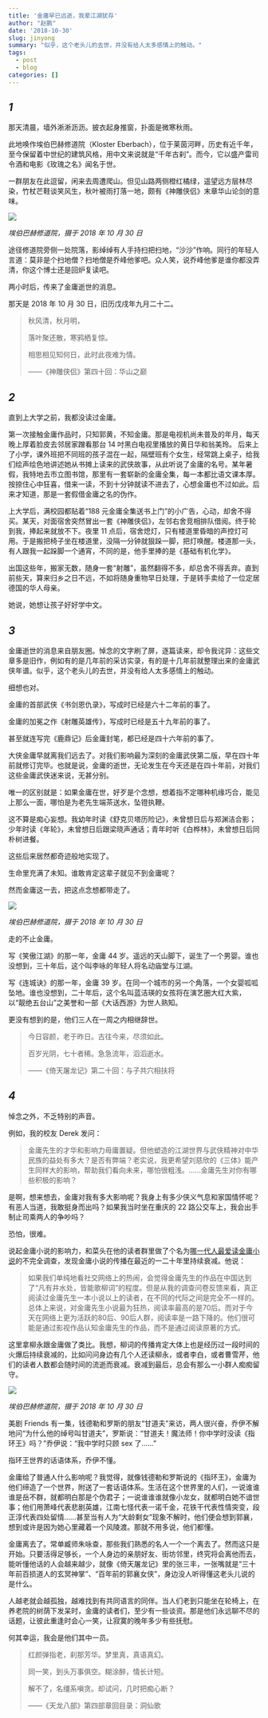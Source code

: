 ```yaml
---
title: '金庸早已远逝，我辈江湖犹存'
author: "赵鹏"
date: '2018-10-30'
slug: jinyong
summary: "似乎，这个老头儿的去世，并没有给人太多感情上的触动。"
tags:
  - post
  - blog
categories: []
---
```




## *1*

那天清晨，墙外淅淅沥沥。披衣起身推窗，扑面是微寒秋雨。

此地唤作埃伯巴赫修道院（Kloster Eberbach），位于莱茵河畔，历史有近千年，至今保留着中世纪的建筑风格，用中文来说就是“千年古刹”。而今，它以盛产雷司令酒和电影《玫瑰之名》闻名于世。

一群朋友在此逗留，闲来去周遭爬山。但见山路两侧橙红橘绿，遥望远方层林尽染，竹杖芒鞋谈笑风生，秋叶被雨打落一地，颇有《神雕侠侣》末章华山论剑的意味。

![](https://cdn.steemitimages.com/DQmZy7mNTb6rsYC98jyNEbB2zNb3PRnYhcRGT4bAHqFWoqC/WeChat%20Image_20181103161651.jpg)

*埃伯巴赫修道院，摄于 2018 年 10 月 30 日*

途径修道院旁侧一处院落，影绰绰有人手持扫把扫地，“沙沙”作响。同行的年轻人言道：莫非是个扫地僧？扫地僧是乔峰他爹吧。众人笑，说乔峰他爹是谁你都没弄清，你这个博士还是回炉复读吧。

两小时后，传来了金庸逝世的消息。

那天是 2018 年 10 月 30 日，旧历戊戌年九月二十二。

> 秋风清，秋月明，
>
> 落叶聚还散，寒鸦栖复惊。
>
> 相思相见知何日，此时此夜难为情。
>
> ——《神雕侠侣》第四十回：华山之巅

## *2*

直到上大学之前，我都没读过金庸。

第一次接触金庸作品时，只知郭黄，不知金庸。那是电视机尚未普及的年月，每天晚上厚着脸皮去邻居家蹭看那台 14 吋黑白电视里播放的黄日华和翁美玲。 后来上了小学，课外班把不同班的孩子混在一起，隔壁班有个女生，经常跳上桌子，给我们绘声绘色地讲述她从书摊上读来的武侠故事，从此听说了金庸的名号。某年暑假，我特地去市立图书馆，那里有一套崭新的金庸全集，每一本都比语文课本厚。按捺住心中狂喜，借来一读，不到十分钟就读不进去了，心想金庸也不过如此。后来才知道，那是一套假借金庸之名的伪作。

上大学后，满校园都贴着“188 元金庸全集送书上门”的小广告，心动，却舍不得买。某天，对面宿舍突然冒出一套《神雕侠侣》，左邻右舍竞相排队借阅。终于轮到我，捧起来就放不下。夜里 11 点后，宿舍熄灯，只有楼道里昏暗的声控灯可用。于是搬把椅子坐在楼道里，没隔一分钟就狠跺一脚，把灯唤醒。楼道那一头，有人跟我一起跺脚一个通宵，不同的是，他手里捧的是《基础有机化学》。

出国这些年，搬家无数，随身一套“射雕”，虽然翻得不多，却总舍不得丢弃。直到前些天，算来归乡之日不远，不如将随身重物早日处理，于是转手卖给了一位定居德国的华人母亲。

她说，她想让孩子好好学中文。

## *3*

金庸逝世的消息来自朋友圈。悼念的文字刷了屏，逐篇读来，却令我诧异：这些文章多是旧作，例如有的是几年前的采访实录，有的是十几年前就整理出来的金庸武侠年谱。似乎，这个老头儿的去世，并没有给人太多感情上的触动。

细想也对。

金庸的首部武侠《书剑恩仇录》，写成时已经是六十二年前的事了。

金庸的加冕之作《射雕英雄传》，写成时已经是五十九年前的事了。

甚至就连写完《鹿鼎记》后金庸封笔，都已经是四十六年前的事了。

大侠金庸早就离我们远去了。对我们影响最为深刻的金庸武侠第二版，早在四十年前就修订完毕。也就是说，金庸的逝世，无论发生在今天还是在四十年前，对我们这些金庸武侠迷来说，无甚分别。

唯一的区别就是：如果金庸在世，好歹是个念想，想着指不定哪种机缘巧合，能见上那么一面，哪怕是为老先生端茶送水，坠镫执鞭。

这不算是痴心妄想。我幼年时读《舒克贝塔历险记》，未曾想日后与郑渊洁合影；少年时读《年轮》，未曾想日后跟梁晓声通话；青年时听《白桦林》，未曾想日后同朴树进餐。

这些后来居然都奇迹般地实现了。

生命里充满了未知。谁敢肯定这辈子就见不到金庸呢？

然而金庸这一去，把这点念想都带走了。

![](https://cdn.steemitimages.com/DQmReLBgHryyqcLMw1mYQRCpAoW8JoSmp7ktHjoFKdmJtER/WeChat%20Image_20181103161259.jpg)

*埃伯巴赫修道院，摄于 2018 年 10 月 30 日*

走的不止金庸。

写《笑傲江湖》的那一年，金庸 44 岁。遥远的天山脚下，诞生了一个男婴。谁也没想到，三十年后，这个叫李咏的年轻人将名动庙堂与江湖。

写《连城诀》的那一年，金庸 39 岁。在同一个城市的另一个角落，一个女婴呱呱坠地。谁也没想到，二十年后，这个名叫蓝洁瑛的女孩将在演艺圈大红大紫，以“靓绝五台山”之美誉和一部《大话西游》为世人熟知。

更没有想到的是，他们三人在一周之内相继辞世。

> 今日容颜，老于昨日。古往今来，尽须如此。
>
> 百岁光阴，七十者稀。急急流年，滔滔逝水。
>
> ——《倚天屠龙记》第二十回：与子共穴相扶将


## *4*

悼念之外，不乏特别的声音。

例如，我的校友 Derek 发问：

> 金庸先生的才华和影响力毋庸置疑。但他塑造的江湖世界与武侠精神对中华民族的益处有多大？是否有弊端？老实说，我更希望刘慈欣的《三体》能产生同样大的影响，帮助我们看向未来，哪怕很粗浅。……金庸先生对你有哪些积极的影响？

是啊，想来想去，金庸对我有多大影响呢？我身上有多少侠义气息和家国情怀呢？有恶人当道，我敢挺身而出吗？如果我当时坐在重庆的 22 路公交车上，我会出手制止司乘两人的争吵吗？

恐怕，很难。

说起金庸小说的影响力，和菜头在他的读者群里做了个名为[哪一代人最爱读金庸小说](https://mp.weixin.qq.com/s/kUBtoDFDianD5a-3VRg5DA)的不完全调查，发现金庸小说的传播在最近的一二十年里持续衰减。他说：

> 如果我们单纯地看社交网络上的热闹，会觉得金庸先生的作品在中国达到了“凡有井水处，皆能歌柳词”的程度。但是从我的调查问卷反馈来看，真正阅读过金庸先生一本小说以上的读者，在不同的代际之间是完全不一样的。总体上来说，对金庸先生小说最为狂热，阅读率最高的是70后。而对于今天在网络上更为活跃的80后、90后人群，阅读率是一路下降的。他们很可能是通过影视作品认知金庸先生的作品，而不是通过阅读原著的方式。

这里拿柳永跟金庸做了类比。我想，柳词的传播肯定大体上也是经历过一段时间的火爆后持续衰减的，比如问问身边有几个人还读柳永，或者李白，或者曹雪芹，他们的读者人数都会随时间的流逝而衰减。衰减到最后，总会有那么一小群人痴痴留守。

![](https://cdn.steemitimages.com/DQmWTkPJi45jkRcrtDAWY6nKk8nzr8jfuBjdhKouuuyQKMp/WeChat%20Image_20181103161304.jpg)

*埃伯巴赫修道院，摄于 2018 年 10 月 30 日*

美剧 Friends 有一集，钱德勒和罗斯的朋友“甘道夫”来访，两人很兴奋，乔伊不解地问“为什么他的绰号叫甘道夫”，罗斯说：“甘道夫！魔法师！你中学时没读《指环王》吗？”乔伊说：“我中学时只顾 sex 了……”

指环王世界的话语体系，乔伊不懂。

金庸给了普通人什么影响呢？我觉得，就像钱德勒和罗斯说的《指环王》，金庸为他们缔造了一个世界，附送了一套话语体系。生活在这个世界里的人们，一说谁谁谁是岳不群，就都明白那是个伪君子；一说谁谁谁就像小龙女，就都明白她不谙世事；他们用萧峰代表悲剧英雄，江南七怪代表一诺千金，花铁干代表性情突变，段正淳代表四处留情……甚至当有人为“大龄剩女”现象不解时，他们便会想到郭襄，想到或许是因为她心里藏着一个风陵渡。那就不用多说，他们都懂。

金庸离去了。常单臧师朱咏查，那些我们熟悉的名人一个一个离去了。然而这只是开始。只要活得足够长，一个人身边的亲朋好友、街坊邻里，终究将会离他而去，能听懂他话的人会越来越少，就像《倚天屠龙记》里的张三丰，一张嘴就是“三十年前百损道人的玄冥神掌”、“百年前的郭襄女侠”，身边没人听得懂这老头儿说的是什么。

人越老就会越孤独，越难找到有共同语言的同伴。当人们老到只能坐在轮椅上，在养老院的树荫下发呆时，金庸的读者们，至少有一些谈资。那是他们永远聊不尽的话题，让彼此重逢时会心一笑，让寂寞的晚年多少有些抚慰。

何其幸运，我会是他们其中一员。

> 红颜弹指老，刹那芳华。梦里真，真语真幻。
>
> 同一笑，到头万事俱空。糊涂醉，情长计短。
>
> 解不了，名缰系嗔贪。却试问，几时把痴心断？
>
> ——《天龙八部》第四部章回目录：洞仙歌
